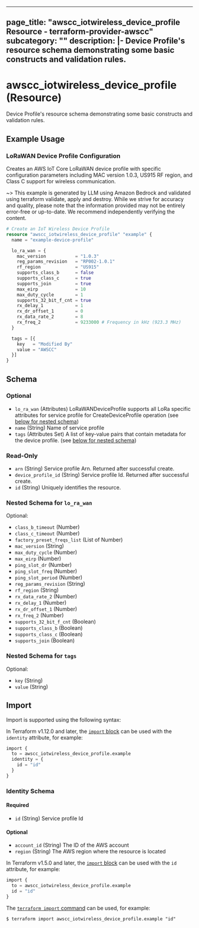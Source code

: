 
---
page_title: "awscc_iotwireless_device_profile Resource - terraform-provider-awscc"
subcategory: ""
description: |-
  Device Profile's resource schema demonstrating some basic constructs and validation rules.
---

# awscc_iotwireless_device_profile (Resource)

Device Profile's resource schema demonstrating some basic constructs and validation rules.

## Example Usage

### LoRaWAN Device Profile Configuration

Creates an AWS IoT Core LoRaWAN device profile with specific configuration parameters including MAC version 1.0.3, US915 RF region, and Class C support for wireless communication.

~> This example is generated by LLM using Amazon Bedrock and validated using terraform validate, apply and destroy. While we strive for accuracy and quality, please note that the information provided may not be entirely error-free or up-to-date. We recommend independently verifying the content.

```terraform
# Create an IoT Wireless Device Profile
resource "awscc_iotwireless_device_profile" "example" {
  name = "example-device-profile"

  lo_ra_wan = {
    mac_version           = "1.0.3"
    reg_params_revision   = "RP002-1.0.1"
    rf_region             = "US915"
    supports_class_b      = false
    supports_class_c      = true
    supports_join         = true
    max_eirp              = 10
    max_duty_cycle        = 1
    supports_32_bit_f_cnt = true
    rx_delay_1            = 1
    rx_dr_offset_1        = 0
    rx_data_rate_2        = 8
    rx_freq_2             = 9233000 # Frequency in kHz (923.3 MHz)
  }

  tags = [{
    key   = "Modified By"
    value = "AWSCC"
  }]
}
```

<!-- schema generated by tfplugindocs -->
## Schema

### Optional

- `lo_ra_wan` (Attributes) LoRaWANDeviceProfile supports all LoRa specific attributes for service profile for CreateDeviceProfile operation (see [below for nested schema](#nestedatt--lo_ra_wan))
- `name` (String) Name of service profile
- `tags` (Attributes Set) A list of key-value pairs that contain metadata for the device profile. (see [below for nested schema](#nestedatt--tags))

### Read-Only

- `arn` (String) Service profile Arn. Returned after successful create.
- `device_profile_id` (String) Service profile Id. Returned after successful create.
- `id` (String) Uniquely identifies the resource.

<a id="nestedatt--lo_ra_wan"></a>
### Nested Schema for `lo_ra_wan`

Optional:

- `class_b_timeout` (Number)
- `class_c_timeout` (Number)
- `factory_preset_freqs_list` (List of Number)
- `mac_version` (String)
- `max_duty_cycle` (Number)
- `max_eirp` (Number)
- `ping_slot_dr` (Number)
- `ping_slot_freq` (Number)
- `ping_slot_period` (Number)
- `reg_params_revision` (String)
- `rf_region` (String)
- `rx_data_rate_2` (Number)
- `rx_delay_1` (Number)
- `rx_dr_offset_1` (Number)
- `rx_freq_2` (Number)
- `supports_32_bit_f_cnt` (Boolean)
- `supports_class_b` (Boolean)
- `supports_class_c` (Boolean)
- `supports_join` (Boolean)


<a id="nestedatt--tags"></a>
### Nested Schema for `tags`

Optional:

- `key` (String)
- `value` (String)

## Import

Import is supported using the following syntax:

In Terraform v1.12.0 and later, the [`import` block](https://developer.hashicorp.com/terraform/language/import) can be used with the `identity` attribute, for example:

```terraform
import {
  to = awscc_iotwireless_device_profile.example
  identity = {
    id = "id"
  }
}
```

<!-- schema generated by tfplugindocs -->
### Identity Schema

#### Required

- `id` (String) Service profile Id

#### Optional

- `account_id` (String) The ID of the AWS account
- `region` (String) The AWS region where the resource is located

In Terraform v1.5.0 and later, the [`import` block](https://developer.hashicorp.com/terraform/language/import) can be used with the `id` attribute, for example:

```terraform
import {
  to = awscc_iotwireless_device_profile.example
  id = "id"
}
```

The [`terraform import` command](https://developer.hashicorp.com/terraform/cli/commands/import) can be used, for example:

```shell
$ terraform import awscc_iotwireless_device_profile.example "id"
```
